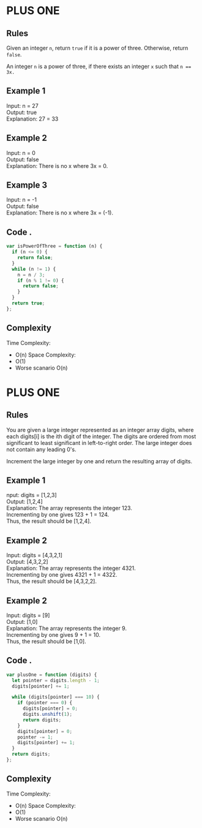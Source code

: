 # PLUS ONE

## Rules

Given an integer `n`, return `true` if it is a power of three. Otherwise, return `false`.

An integer `n` is a power of three, if there exists an integer `x` such that `n == 3x.`

## Example 1

Input: n = 27<br>
Output: true<br>
Explanation: 27 = 33<br>

## Example 2

Input: n = 0<br>
Output: false<br>
Explanation: There is no x where 3x = 0.<br>

## Example 3

Input: n = -1<br>
Output: false<br>
Explanation: There is no x where 3x = (-1).<br>

## Code .

```javascript
var isPowerOfThree = function (n) {
  if (n <= 0) {
    return false;
  }
  while (n != 1) {
    n = n / 3;
    if (n % 1 != 0) {
      return false;
    }
  }
  return true;
};
```

## Complexity

Time Complexity:

- O(n)
  Space Complexity:
- O(1)
- Worse scanario O(n)

# PLUS ONE

## Rules

You are given a large integer represented as an integer array digits, where each digits[i] is the ith digit of the integer. The digits are ordered from most significant to least significant in left-to-right order. The large integer does not contain any leading 0's.

Increment the large integer by one and return the resulting array of digits.

## Example 1

nput: digits = [1,2,3]<br>
Output: [1,2,4]<br>
Explanation: The array represents the integer 123.<br>
Incrementing by one gives 123 + 1 = 124.<br>
Thus, the result should be [1,2,4].<br>

## Example 2

Input: digits = [4,3,2,1]<br>
Output: [4,3,2,2]<br>
Explanation: The array represents the integer 4321.<br>
Incrementing by one gives 4321 + 1 = 4322.<br>
Thus, the result should be [4,3,2,2].<br>

## Example 2

Input: digits = [9]<br>
Output: [1,0]<br>
Explanation: The array represents the integer 9.<br>
Incrementing by one gives 9 + 1 = 10.<br>
Thus, the result should be [1,0].<br>

## Code .

```javascript
var plusOne = function (digits) {
  let pointer = digits.length - 1;
  digits[pointer] += 1;

  while (digits[pointer] === 10) {
    if (pointer === 0) {
      digits[pointer] = 0;
      digits.unshift(1);
      return digits;
    }
    digits[pointer] = 0;
    pointer -= 1;
    digits[pointer] += 1;
  }
  return digits;
};
```

## Complexity

Time Complexity:

- O(n)
  Space Complexity:
- O(1)
- Worse scanario O(n)
